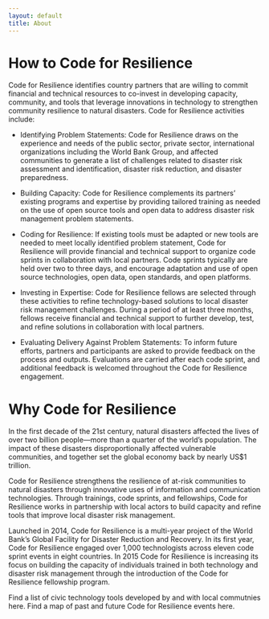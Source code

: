 ```yaml
---
layout: default
title: About 
---
```


How to Code for Resilience
==========

Code for Resilience identifies country partners that are willing to commit financial and technical resources to co-invest in developing capacity, community, and tools that leverage innovations in technology to strengthen community resilience to natural disasters. Code for Resilience activities include:

* Identifying Problem Statements: Code for Resilience draws on the experience and needs of the public sector, private sector, international organizations including the World Bank Group, and affected communities to generate a list of challenges related to disaster risk assessment and identification, disaster risk reduction, and disaster preparedness.
 
* Building Capacity: Code for Resilience complements its partners’ existing programs and expertise by providing tailored training as needed on the use of open source tools and open data to address disaster risk management problem statements. 

* Coding for Resilience:  If existing tools must be adapted or new tools are needed to meet locally identified problem statement, Code for Resilience will provide financial and technical support to organize code sprints in collaboration with local partners. Code sprints typically are held over two to three days, and encourage adaptation and use of open source technologies, open data, open standards, and open platforms.  

* Investing in Expertise: Code for Resilience fellows are selected through these activities to refine technology-based solutions to local disaster risk management challenges. During a period of at least three months, fellows receive financial and technical support to further develop, test, and refine solutions in collaboration with local partners. 
 
* Evaluating Delivery Against Problem Statements: To inform future efforts, partners and participants are asked to provide feedback on the process and outputs. Evaluations are carried after each code sprint, and additional feedback is welcomed throughout the Code for Resilience engagement.  

Why Code for Resilience
=========================

In the first decade of the 21st century, natural disasters affected the lives of over two billion people—more than a quarter of the world’s population. The impact of these disasters disproportionally affected vulnerable communities, and together set the global economy back by nearly US$1 trillion.
 
Code for Resilience strengthens the resilience of at-risk communities to natural disasters through innovative uses of information and communication technologies. Through trainings, code sprints, and fellowships, Code for Resilience works in partnership with local actors to build capacity and refine tools that improve local disaster risk management.

Launched in 2014, Code for Resilience is a multi-year project of the World Bank’s Global Facility for Disaster Reduction and Recovery. In its first year, Code for Resilience engaged over 1,000 technologists across eleven code sprint events in eight countries. In 2015 Code for Resilience is increasing its focus on building the capacity of individuals trained in both technology and disaster risk management through the introduction of the Code for Resilience fellowship program.

Find a list of civic technology tools developed by and with local commutnies here. Find a map of past and future Code for Resilience events here.
